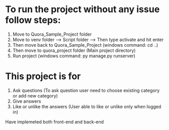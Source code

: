 # To run the project without any issue follow steps:
1. Move to Quora_Sample_Project folder
2. Move to venv folder --> Script folder --> Then type activate and hit enter
3. Then move back to Quora_Sample_Project (windows command: cd ..)
4. Then move to quora_project folder (Main project directory)
5. Run project (windows command: py manage.py runserver)


# This project is for
1. Ask questions (To ask question user need to choose existing category or add new category)
2. Give answers
3. Like or unlike the answers (User able to like or unlike only when logged in)

Have implemeted both front-end and back-end
